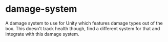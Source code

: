 # damage-system
 A damage system to use for Unity which features damage types out of the box. This doesn't track health though, find a different system for that and integrate with this damage system.
